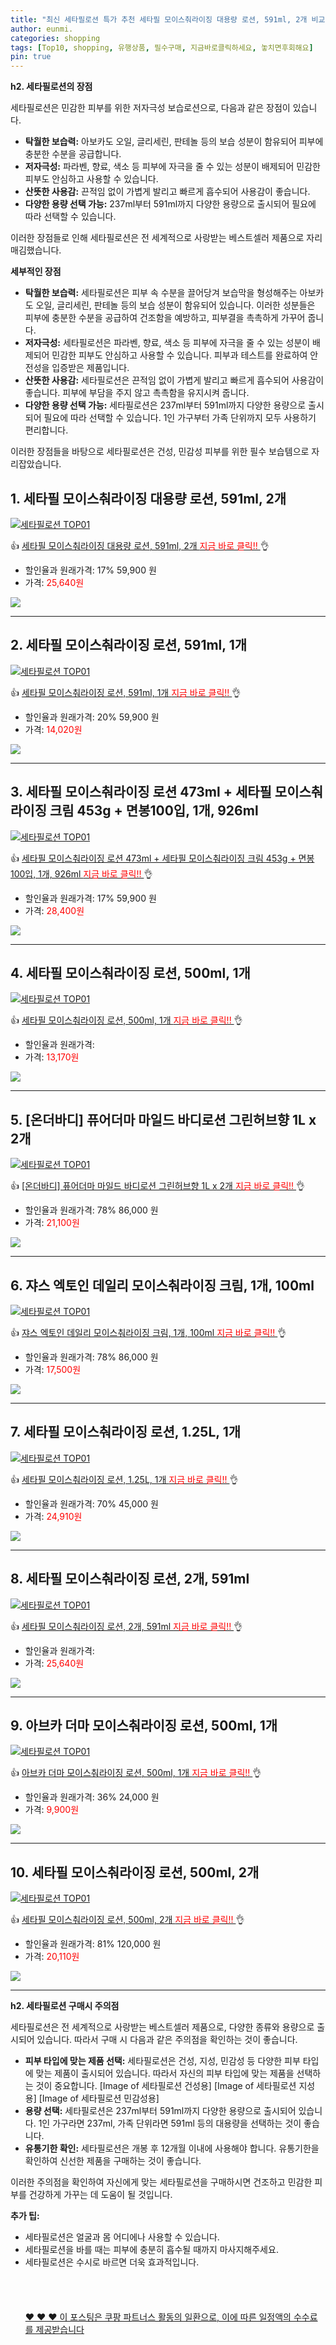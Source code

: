 ```yaml
---
title: "최신 세타필로션 특가 추천 세타필 모이스춰라이징 대용량 로션, 591ml, 2개 비교 장점"
author: eunmi.
categories: shopping
tags: [Top10, shopping, 유행상품, 필수구매, 지금바로클릭하세요, 놓치면후회해요]
pin: true
---
```

**h2. 세타필로션의 장점**

세타필로션은 민감한 피부를 위한 저자극성 보습로션으로, 다음과 같은 장점이 있습니다.

* **탁월한 보습력:** 아보카도 오일, 글리세린, 판테놀 등의 보습 성분이 함유되어 피부에 충분한 수분을 공급합니다.
* **저자극성:** 파라벤, 향료, 색소 등 피부에 자극을 줄 수 있는 성분이 배제되어 민감한 피부도 안심하고 사용할 수 있습니다.
* **산뜻한 사용감:** 끈적임 없이 가볍게 발리고 빠르게 흡수되어 사용감이 좋습니다.
* **다양한 용량 선택 가능:** 237ml부터 591ml까지 다양한 용량으로 출시되어 필요에 따라 선택할 수 있습니다.

이러한 장점들로 인해 세타필로션은 전 세계적으로 사랑받는 베스트셀러 제품으로 자리매김했습니다.

**세부적인 장점**

* **탁월한 보습력:** 세타필로션은 피부 속 수분을 끌어당겨 보습막을 형성해주는 아보카도 오일, 글리세린, 판테놀 등의 보습 성분이 함유되어 있습니다. 이러한 성분들은 피부에 충분한 수분을 공급하여 건조함을 예방하고, 피부결을 촉촉하게 가꾸어 줍니다.
* **저자극성:** 세타필로션은 파라벤, 향료, 색소 등 피부에 자극을 줄 수 있는 성분이 배제되어 민감한 피부도 안심하고 사용할 수 있습니다. 피부과 테스트를 완료하여 안전성을 입증받은 제품입니다.
* **산뜻한 사용감:** 세타필로션은 끈적임 없이 가볍게 발리고 빠르게 흡수되어 사용감이 좋습니다. 피부에 부담을 주지 않고 촉촉함을 유지시켜 줍니다.
* **다양한 용량 선택 가능:** 세타필로션은 237ml부터 591ml까지 다양한 용량으로 출시되어 필요에 따라 선택할 수 있습니다. 1인 가구부터 가족 단위까지 모두 사용하기 편리합니다.

이러한 장점들을 바탕으로 세타필로션은 건성, 민감성 피부를 위한 필수 보습템으로 자리잡았습니다.

   

## 1. 세타필 모이스춰라이징 대용량 로션, 591ml, 2개

[![세타필로션 TOP01](https://thumbnail6.coupangcdn.com/thumbnails/remote/230x230ex/image/retail/images/711593805388429-8681b9cc-5d10-40db-99d4-f490d8eca8b5.jpg)](https://link.coupang.com/re/AFFSDP?lptag=AF3617701&subid=GithubCoopas&pageKey=7164345502&traceid=V0-153&itemId=15015111767&vendorItemId=85072877349)


👍 [세타필 모이스춰라이징 대용량 로션, 591ml, 2개 <font color=red> 지금 바로 클릭!! </font> ](https://link.coupang.com/re/AFFSDP?lptag=AF3617701&subid=GithubCoopas&pageKey=7164345502&traceid=V0-153&itemId=15015111767&vendorItemId=85072877349) 👌 


- 할인율과 원래가격: 17%  59,900   원
- 가격: <span style='color:red'>25,640원</span>

[![](/discount_price.png)](https://link.coupang.com/re/AFFSDP?lptag=AF3617701&subid=GithubCoopas&pageKey=7164345502&traceid=V0-153&itemId=15015111767&vendorItemId=85072877349)

---


   

## 2. 세타필 모이스춰라이징 로션, 591ml, 1개

[![세타필로션 TOP01](https://thumbnail6.coupangcdn.com/thumbnails/remote/230x230ex/image/retail/images/1322644922592436-233ae835-1c61-4ace-bc8d-8950cb6c315f.jpg)](https://link.coupang.com/re/AFFSDP?lptag=AF3617701&subid=GithubCoopas&pageKey=7164345502&traceid=V0-153&itemId=14999324866&vendorItemId=80519514876)


👍 [세타필 모이스춰라이징 로션, 591ml, 1개 <font color=red> 지금 바로 클릭!! </font> ](https://link.coupang.com/re/AFFSDP?lptag=AF3617701&subid=GithubCoopas&pageKey=7164345502&traceid=V0-153&itemId=14999324866&vendorItemId=80519514876) 👌 


- 할인율과 원래가격: 20%  59,900   원
- 가격: <span style='color:red'>14,020원</span>

[![](/discount_price.png)](https://link.coupang.com/re/AFFSDP?lptag=AF3617701&subid=GithubCoopas&pageKey=7164345502&traceid=V0-153&itemId=14999324866&vendorItemId=80519514876)

---


   

## 3. 세타필 모이스춰라이징 로션 473ml + 세타필 모이스춰라이징 크림 453g + 면봉100입, 1개, 926ml

[![세타필로션 TOP01](https://thumbnail10.coupangcdn.com/thumbnails/remote/230x230ex/image/vendor_inventory/7586/57869348e0c0da7b3cd2b12bfedeee622b4b82cf8305d631004d629d46f1.jpg)](https://link.coupang.com/re/AFFSDP?lptag=AF3617701&subid=GithubCoopas&pageKey=7677212232&traceid=V0-153&itemId=20496343340&vendorItemId=87574803548)


👍 [세타필 모이스춰라이징 로션 473ml + 세타필 모이스춰라이징 크림 453g + 면봉100입, 1개, 926ml <font color=red> 지금 바로 클릭!! </font> ](https://link.coupang.com/re/AFFSDP?lptag=AF3617701&subid=GithubCoopas&pageKey=7677212232&traceid=V0-153&itemId=20496343340&vendorItemId=87574803548) 👌 


- 할인율과 원래가격: 17%  59,900   원
- 가격: <span style='color:red'>28,400원</span>

[![](/discount_price.png)](https://link.coupang.com/re/AFFSDP?lptag=AF3617701&subid=GithubCoopas&pageKey=7677212232&traceid=V0-153&itemId=20496343340&vendorItemId=87574803548)

---


   

## 4. 세타필 모이스춰라이징 로션, 500ml, 1개

[![세타필로션 TOP01](https://thumbnail10.coupangcdn.com/thumbnails/remote/230x230ex/image/rs_quotation_api/u38gth7f/4dd9b982ec6f4a1984f6701ca3e3bfb4.png)](https://link.coupang.com/re/AFFSDP?lptag=AF3617701&subid=GithubCoopas&pageKey=7164345502&traceid=V0-153&itemId=19715897661&vendorItemId=85128497249)


👍 [세타필 모이스춰라이징 로션, 500ml, 1개 <font color=red> 지금 바로 클릭!! </font> ](https://link.coupang.com/re/AFFSDP?lptag=AF3617701&subid=GithubCoopas&pageKey=7164345502&traceid=V0-153&itemId=19715897661&vendorItemId=85128497249) 👌 


- 할인율과 원래가격: 
- 가격: <span style='color:red'>13,170원</span>

[![](/discount_price.png)](https://link.coupang.com/re/AFFSDP?lptag=AF3617701&subid=GithubCoopas&pageKey=7164345502&traceid=V0-153&itemId=19715897661&vendorItemId=85128497249)

---


   

## 5. [온더바디] 퓨어더마 마일드 바디로션 그린허브향 1L x 2개

[![세타필로션 TOP01](https://thumbnail7.coupangcdn.com/thumbnails/remote/230x230ex/image/vendor_inventory/c1b8/434fd66abefb48a781c91c2e360709cbc0c6fa54c4496d4e7ddc7d9e1dde.jpg)](https://link.coupang.com/re/AFFSDP?lptag=AF3617701&subid=GithubCoopas&pageKey=5314334755&traceid=V0-153&itemId=15240327237&vendorItemId=80519998474)


👍 [[온더바디] 퓨어더마 마일드 바디로션 그린허브향 1L x 2개 <font color=red> 지금 바로 클릭!! </font> ](https://link.coupang.com/re/AFFSDP?lptag=AF3617701&subid=GithubCoopas&pageKey=5314334755&traceid=V0-153&itemId=15240327237&vendorItemId=80519998474) 👌 


- 할인율과 원래가격: 78%  86,000   원
- 가격: <span style='color:red'>21,100원</span>

[![](/discount_price.png)](https://link.coupang.com/re/AFFSDP?lptag=AF3617701&subid=GithubCoopas&pageKey=5314334755&traceid=V0-153&itemId=15240327237&vendorItemId=80519998474)

---


   

## 6. 쟈스 엑토인 데일리 모이스춰라이징 크림, 1개, 100ml

[![세타필로션 TOP01](https://thumbnail8.coupangcdn.com/thumbnails/remote/230x230ex/image/vendor_inventory/4ec7/e913a557c66ed46d6bbea9d24a33dab13aaba006a3b6e9a608667316ec69.jpg)](https://link.coupang.com/re/AFFSDP?lptag=AF3617701&subid=GithubCoopas&pageKey=7694281273&traceid=V0-153&itemId=20583574079&vendorItemId=87658591532)


👍 [쟈스 엑토인 데일리 모이스춰라이징 크림, 1개, 100ml <font color=red> 지금 바로 클릭!! </font> ](https://link.coupang.com/re/AFFSDP?lptag=AF3617701&subid=GithubCoopas&pageKey=7694281273&traceid=V0-153&itemId=20583574079&vendorItemId=87658591532) 👌 


- 할인율과 원래가격: 78%  86,000   원
- 가격: <span style='color:red'>17,500원</span>

[![](/discount_price.png)](https://link.coupang.com/re/AFFSDP?lptag=AF3617701&subid=GithubCoopas&pageKey=7694281273&traceid=V0-153&itemId=20583574079&vendorItemId=87658591532)

---


   

## 7. 세타필 모이스춰라이징 로션, 1.25L, 1개

[![세타필로션 TOP01](https://thumbnail9.coupangcdn.com/thumbnails/remote/230x230ex/image/retail/images/2022/12/20/10/0/196f8a76-789e-4c72-869e-db746d34bfee.png)](https://link.coupang.com/re/AFFSDP?lptag=AF3617701&subid=GithubCoopas&pageKey=7164345502&traceid=V0-153&itemId=17215242941&vendorItemId=84387112171)


👍 [세타필 모이스춰라이징 로션, 1.25L, 1개 <font color=red> 지금 바로 클릭!! </font> ](https://link.coupang.com/re/AFFSDP?lptag=AF3617701&subid=GithubCoopas&pageKey=7164345502&traceid=V0-153&itemId=17215242941&vendorItemId=84387112171) 👌 


- 할인율과 원래가격: 70%  45,000   원
- 가격: <span style='color:red'>24,910원</span>

[![](/discount_price.png)](https://link.coupang.com/re/AFFSDP?lptag=AF3617701&subid=GithubCoopas&pageKey=7164345502&traceid=V0-153&itemId=17215242941&vendorItemId=84387112171)

---


   

## 8. 세타필 모이스춰라이징 로션, 2개, 591ml

[![세타필로션 TOP01](https://thumbnail10.coupangcdn.com/thumbnails/remote/230x230ex/image/retail/images/66c11ed6-9977-4d6d-b8c8-5b0315e0ec763808984098455995247.png)](https://link.coupang.com/re/AFFSDP?lptag=AF3617701&subid=GithubCoopas&pageKey=6659186825&traceid=V0-153&itemId=19576324280&vendorItemId=86683966151)


👍 [세타필 모이스춰라이징 로션, 2개, 591ml <font color=red> 지금 바로 클릭!! </font> ](https://link.coupang.com/re/AFFSDP?lptag=AF3617701&subid=GithubCoopas&pageKey=6659186825&traceid=V0-153&itemId=19576324280&vendorItemId=86683966151) 👌 


- 할인율과 원래가격: 
- 가격: <span style='color:red'>25,640원</span>

[![](/discount_price.png)](https://link.coupang.com/re/AFFSDP?lptag=AF3617701&subid=GithubCoopas&pageKey=6659186825&traceid=V0-153&itemId=19576324280&vendorItemId=86683966151)

---


   

## 9. 아브카 더마 모이스춰라이징 로션, 500ml, 1개

[![세타필로션 TOP01](https://thumbnail6.coupangcdn.com/thumbnails/remote/230x230ex/image/retail/images/2023/06/07/9/4/8d910bb7-067c-4ddc-af0b-fbb6f645c967.jpg)](https://link.coupang.com/re/AFFSDP?lptag=AF3617701&subid=GithubCoopas&pageKey=7384676406&traceid=V0-153&itemId=19079399276&vendorItemId=86201824341)


👍 [아브카 더마 모이스춰라이징 로션, 500ml, 1개 <font color=red> 지금 바로 클릭!! </font> ](https://link.coupang.com/re/AFFSDP?lptag=AF3617701&subid=GithubCoopas&pageKey=7384676406&traceid=V0-153&itemId=19079399276&vendorItemId=86201824341) 👌 


- 할인율과 원래가격: 36%  24,000   원
- 가격: <span style='color:red'>9,900원</span>

[![](/discount_price.png)](https://link.coupang.com/re/AFFSDP?lptag=AF3617701&subid=GithubCoopas&pageKey=7384676406&traceid=V0-153&itemId=19079399276&vendorItemId=86201824341)

---


   

## 10. 세타필 모이스춰라이징 로션, 500ml, 2개

[![세타필로션 TOP01](https://thumbnail6.coupangcdn.com/thumbnails/remote/230x230ex/image/retail/images/8bf8a482-84f5-46dd-a5a6-13639d3cff238765135340582614563.png)](https://link.coupang.com/re/AFFSDP?lptag=AF3617701&subid=GithubCoopas&pageKey=7164345502&traceid=V0-153&itemId=15362153822&vendorItemId=85296881728)


👍 [세타필 모이스춰라이징 로션, 500ml, 2개 <font color=red> 지금 바로 클릭!! </font> ](https://link.coupang.com/re/AFFSDP?lptag=AF3617701&subid=GithubCoopas&pageKey=7164345502&traceid=V0-153&itemId=15362153822&vendorItemId=85296881728) 👌 


- 할인율과 원래가격: 81%  120,000   원
- 가격: <span style='color:red'>20,110원</span>

[![](/discount_price.png)](https://link.coupang.com/re/AFFSDP?lptag=AF3617701&subid=GithubCoopas&pageKey=7164345502&traceid=V0-153&itemId=15362153822&vendorItemId=85296881728)

---
**h2. 세타필로션 구매시 주의점**

세타필로션은 전 세계적으로 사랑받는 베스트셀러 제품으로, 다양한 종류와 용량으로 출시되어 있습니다. 따라서 구매 시 다음과 같은 주의점을 확인하는 것이 좋습니다.

* **피부 타입에 맞는 제품 선택:** 세타필로션은 건성, 지성, 민감성 등 다양한 피부 타입에 맞는 제품이 출시되어 있습니다. 따라서 자신의 피부 타입에 맞는 제품을 선택하는 것이 중요합니다.
[Image of 세타필로션 건성용]
[Image of 세타필로션 지성용]
[Image of 세타필로션 민감성용]
* **용량 선택:** 세타필로션은 237ml부터 591ml까지 다양한 용량으로 출시되어 있습니다. 1인 가구라면 237ml, 가족 단위라면 591ml 등의 대용량을 선택하는 것이 좋습니다.
* **유통기한 확인:** 세타필로션은 개봉 후 12개월 이내에 사용해야 합니다. 유통기한을 확인하여 신선한 제품을 구매하는 것이 좋습니다.

이러한 주의점을 확인하여 자신에게 맞는 세타필로션을 구매하시면 건조하고 민감한 피부를 건강하게 가꾸는 데 도움이 될 것입니다.

**추가 팁:**

* 세타필로션은 얼굴과 몸 어디에나 사용할 수 있습니다.
* 세타필로션을 바를 때는 피부에 충분히 흡수될 때까지 마사지해주세요.
* 세타필로션은 수시로 바르면 더욱 효과적입니다.<br><br><br><br><br> [ ❤ ❤ ❤ 이 포스팅은 쿠팡 파트너스 활동의 일환으로, 이에 따른 일정액의 수수료를 제공받습니다](https://link.coupang.com/a/bcEFyh)